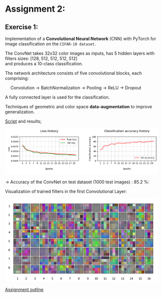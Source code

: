 # Assignment 2: 

## Exercise 1:

Implementation of a **Convolutional Neural Network** (CNN) with PyTorch for image classification on the `CIFAR-10 dataset`.

The ConvNet takes 32x32 color images as inputs, has 5 hidden layers with filters sizes: [128, 512, 512, 512, 512] \
and produces a 10-class classification.

The network architecture consists of five convolutional blocks, each comprising:

&emsp; Convolution → BatchNormalization → Pooling → ReLU → Dropout
  
A fully connected layer is used for the classification.

Techniques of geometric and color space **data-augmentation** to improve generalization.

[Script](https://nbviewer.org/github/LM1997610/AdavancedML/blob/main/Assignment_2/ex3_convnet.py) and results;

![al text](https://github.com/LM1997610/AdavancedML/blob/main/Assignment_2/images/history_plot.png)

→ Accuracy of the ConvNet on test dataset (1000 test images) : 85.2 %:

Visualization of trained filters in the first Convolutional Layer:

![trained_f](https://github.com/LM1997610/AdavancedML/blob/main/Assignment_2/images/conv_filters.png)


[Assignment outline](https://nbviewer.org/github/LM1997610/AdavancedML/blob/main/Assignment_2/AML_Assignment_2_ConvNets.pdf)
